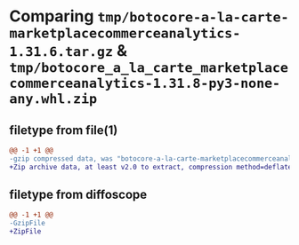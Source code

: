 # Comparing `tmp/botocore-a-la-carte-marketplacecommerceanalytics-1.31.6.tar.gz` & `tmp/botocore_a_la_carte_marketplacecommerceanalytics-1.31.8-py3-none-any.whl.zip`

## filetype from file(1)

```diff
@@ -1 +1 @@
-gzip compressed data, was "botocore-a-la-carte-marketplacecommerceanalytics-1.31.6.tar", last modified: Thu Jul 20 01:20:34 2023, max compression
+Zip archive data, at least v2.0 to extract, compression method=deflate
```

## filetype from diffoscope

```diff
@@ -1 +1 @@
-GzipFile
+ZipFile
```

